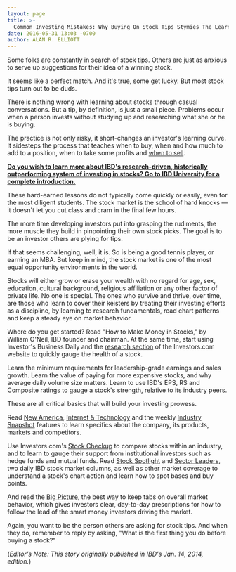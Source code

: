```yaml
---
layout: page
title: >-
  Common Investing Mistakes: Why Buying On Stock Tips Stymies The Learning Curve
date: 2016-05-31 13:03 -0700
author: ALAN R. ELLIOTT
---
```





Some folks are constantly in search of stock tips. Others are just as anxious to serve up suggestions for their idea of a winning stock.


It seems like a perfect match. And it's true, some get lucky. But most stock tips turn out to be duds.


There is nothing wrong with learning about stocks through casual conversations. But a tip, by definition, is just a small piece. Problems occur when a person invests without studying up and researching what she or he is buying.


The practice is not only risky, it short-changes an investor's learning curve. It sidesteps the process that teaches when to buy, when and how much to add to a position, when to take some profits and [when to sell](http://education.investors.com/courselandingpage.aspx?id=735788).


**[Do you wish to learn more about IBD's research-driven, historically outperforming system of investing in stocks? Go to IBD University for a complete introduction.](http://education.investors.com/default.aspx)**


These hard-earned lessons do not typically come quickly or easily, even for the most diligent students. The stock market is the school of hard knocks — it doesn't let you cut class and cram in the final few hours.


The more time developing investors put into grasping the rudiments, the more muscle they build in pinpointing their own stock picks. The goal is to be an investor others are plying for tips.


If that seems challenging, well, it is. So is being a good tennis player, or earning an MBA. But keep in mind, the stock market is one of the most equal opportunity environments in the world.


Stocks will either grow or erase your wealth with no regard for age, sex, education, cultural background, religious affiliation or any other factor of private life. No one is special. The ones who survive and thrive, over time, are those who learn to cover their keisters by treating their investing efforts as a discipline, by learning to research fundamentals, read chart patterns and keep a steady eye on market behavior.


Where do you get started? Read "How to Make Money in Stocks," by William O'Neil, IBD founder and chairman. At the same time, start using Investor's Business Daily and the [research section](http://research.investors.com/) of the Investors.com website to quickly gauge the health of a stock.


Learn the minimum requirements for leadership-grade earnings and sales growth. Learn the value of paying for more expensive stocks, and why average daily volume size matters. Learn to use IBD's EPS, RS and Composite ratings to gauge a stock's strength, relative to its industry peers.


These are all critical basics that will build your investing prowess.


Read [New America](https://www.investors.com/category/research/the-new-america/), [Internet & Technology](https://www.investors.com/technology/) and the weekly [Industry Snapshot](https://www.investors.com/category/research/industry-snapshot/) features to learn specifics about the company, its products, markets and competitors.


Use Investors.com's [Stock Checkup](http://research.investors.com/stock-checkup/?nav=ResearchCheckup) to compare stocks within an industry, and to learn to gauge their support from institutional investors such as hedge funds and mutual funds. Read [Stock Spotlight](http://research.investors.com/stock-lists/stock-spotlight/) and [Sector Leaders](http://research.investors.com/stock-lists/sector-leaders), two daily IBD stock market columns, as well as other market coverage to understand a stock's chart action and learn how to spot bases and buy points.


And read the [Big Picture](https://www.investors.com/category/market-trend/the-big-picture/), the best way to keep tabs on overall market behavior, which gives investors clear, day-to-day prescriptions for how to follow the lead of the smart money investors driving the market.


Again, you want to be the person others are asking for stock tips. And when they do, remember to reply by asking, "What is the first thing you do before buying a stock?"


(*Editor's Note: This story originally published in IBD's Jan. 14, 2014, edition.*)




